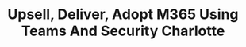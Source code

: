 ---
state: NC
region: East
title: Upsell, Deliver, Adopt M365 Using Teams And Security Charlotte
event_url: https://aka.ms/M365PartnerEvent
start_date: 2020-05-12
end_date: 2020-05-13
cost: Free
topics: [ msteams, security, m365 ]
---
